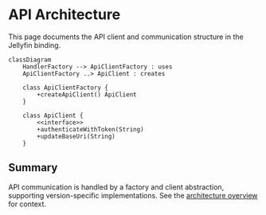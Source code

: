 # API Architecture

This page documents the API client and communication structure in the Jellyfin binding.

```mermaid
classDiagram
    HandlerFactory --> ApiClientFactory : uses
    ApiClientFactory ..> ApiClient : creates
    
    class ApiClientFactory {
        +createApiClient() ApiClient
    }
    
    class ApiClient {
        <<interface>>
        +authenticateWithToken(String)
        +updateBaseUri(String)
    }
```

## Summary

API communication is handled by a factory and client abstraction, supporting
version-specific implementations.
See the [architecture overview](../architecture.md) for context.
